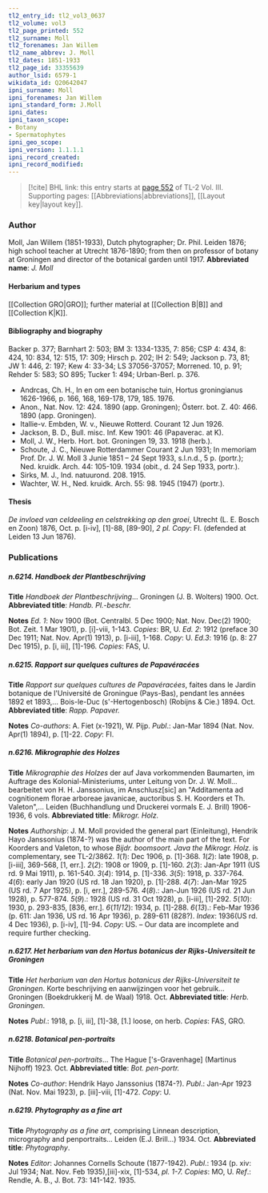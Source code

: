 ```yaml
---
tl2_entry_id: tl2_vol3_0637
tl2_volume: vol3
tl2_page_printed: 552
tl2_surname: Moll
tl2_forenames: Jan Willem
tl2_name_abbrev: J. Moll
tl2_dates: 1851-1933
tl2_page_id: 33355639
author_lsid: 6579-1
wikidata_id: Q20642047
ipni_surname: Moll
ipni_forenames: Jan Willem
ipni_standard_form: J.Moll
ipni_dates: 
ipni_taxon_scope: 
- Botany
- Spermatophytes
ipni_geo_scope: 
ipni_version: 1.1.1.1
ipni_record_created: 
ipni_record_modified:
---
```



> [!cite] BHL link: this entry starts at [page 552](https://www.biodiversitylibrary.org/page/33355639) of TL-2 Vol. III.
> Supporting pages: [[Abbreviations|abbreviations]], [[Layout key|layout key]].

### Author

Moll, Jan Willem (1851-1933), Dutch phytographer; Dr. Phil. Leiden 1876; high school teacher at Utrecht 1876-1890; from then on professor of botany at Groningen and director of the botanical garden until 1917. 
**Abbreviated name**: *J. Moll*

#### Herbarium and types

[[Collection GRO|GRO]]; further material at [[Collection B|B]] and [[Collection K|K]].

#### Bibliography and biography

Backer p. 377; Barnhart 2: 503; BM 3: 1334-1335, 7: 856; CSP 4: 434, 8: 424, 10: 834, 12: 515, 17: 309; Hirsch p. 202; IH 2: 549; Jackson p. 73, 81; JW 1: 446, 2: 197; Kew 4: 33-34; LS 37056-37057; Morrened. 10, p. 91; Rehder 5: 583; SO 895; Tucker 1: 494; Urban-Berl. p. 376.
- Andrcas, Ch. H., In en om een botanische tuin, Hortus groningianus 1626-1966, p. 166, 168, 169-178, 179, 185. 1976.
- Anon., Nat. Nov. 12: 424. 1890 (app. Groningen); Österr. bot. Z. 40: 466. 1890 (app. Groningen).
- Itallie-v. Embden, W. v., Nieuwe Rotterd. Courant 12 Jun 1926.
- Jackson, B. D., Bull. misc. Inf. Kew 1901: 46 (Papaverac. at K).
- Moll, J. W., Herb. Hort. bot. Groningen 19, 33. 1918 (herb.).
- Schoute, J. C., Nieuwe Rotterdammer Courant 2 Jun 1931; In memoriam Prof. Dr. J. W. Moll 3 Junie 1851 – 24 Sept 1933, s.l.n.d., 5 p. (portr.); Ned. kruidk. Arch. 44: 105-109. 1934 (obit., d. 24 Sep 1933, portr.).
- Sirks, M. J., Ind. natuurond. 208. 1915.
- Wachter, W. H., Ned. kruidk. Arch. 55: 98. 1945 (1947) (portr.).

#### Thesis

*De invloed van celdeeling en celstrekking op den groei*, Utrecht (L. E. Bosch en Zoon) 1876, Oct. p. \[i-iv\], \[1\]-88, \[89-90\], *2 pl. Copy*: FI. (defended at Leiden 13 Jun 1876).

### Publications

##### n.6214. Handboek der Plantbeschrijving

**Title**
*Handboek der Plantbeschrijving*... Groningen (J. B. Wolters) 1900. Oct.
**Abbreviated title**: *Handb. Pl.-beschr.*

**Notes**
*Ed. 1*: Nov 1900 (Bot. Centralbl. 5 Dec 1900; Nat. Nov. Dec(2) 1900; Bot. Zeit. 1 Mar 1901), p. \[i\]-viii, 1-143. *Copies*: BR, U.
*Ed. 2*: 1912 (preface 30 Dec 1911; Nat. Nov. Apr(1) 1913), p. \[i-iii\], 1-168. *Copy*: U.
*Ed.3*: 1916 (p. 8: 27 Dec 1915), p. \[i, iii\], \[1\]-196. *Copies*: FAS, U.

##### n.6215. Rapport sur quelques cultures de Papavéracées

**Title**
*Rapport sur quelques cultures de Papavéracées*, faites dans le Jardin botanique de l'Université de Groningue (Pays-Bas), pendant les années 1892 et 1893,... Bois-le-Duc (s'-Hertogenbosch) (Robijns & Cie.) 1894. Oct.
**Abbreviated title**: *Rapp. Papaver.*

**Notes**
*Co-authors*: A. Fiet (x-1921), W. Pijp.
*Publ*.: Jan-Mar 1894 (Nat. Nov. Apr(1) 1894), p. \[1\]-22. *Copy*: FI.

##### n.6216. Mikrographie des Holzes

**Title**
*Mikrographie des Holzes* der auf Java vorkommenden Baumarten, im Auftrage des Kolonial-Ministeriums, unter Leitung von Dr. J. W. Moll... bearbeitet von H. H. Janssonius, im Anschlusz\[sic\] an "Additamenta ad cognitionem florae arboreae javanicae, auctoribus S. H. Koorders et Th. Valeton",... Leiden (Buchhandlung und Druckerei vormals E. J. Brill) 1906-1936, 6 vols.
**Abbreviated title**: *Mikrogr. Holz.*

**Notes**
*Authorship*: J. M. Moll provided the general part (Einleitung), Hendrik Hayo Janssonius (1874-?) was the author of the main part of the text. For Koorders and Valeton, to whose *Bijdr. boomsoort. Java the Mikrogr. Holz.* is complementary, see TL-2/3862.
*1*(*1*): Dec 1906, p. \[1\]-368.
*1*(*2*): late 1908, p. \[i-iii\], 369-568, \[1, err.\].
*2*(*2*): 1908 or 1909, p. \[1\]-160.
*2*(*3*): Jan-Apr 1911 (US rd. 9 Mai 1911), p. 161-540.
*3*(*4*): 1914, p. \[1\]-336.
*3*(*5*): 1918, p. 337-764.
*4*(*6*): early Jan 1920 (US rd. 18 Jan 1920), p. \[1\]-288.
*4*(*7*): Jan-Mar 1925 (US rd. 7 Apr 1925), p. \[i, err.\], 289-576.
*4*(*8*).: Jan-Jun 1926 (US rd. 21 Jun 1928), p. 577-874.
*5*(*9*).: 1928 (US rd. 31 Oct 1928), p. \[i-iii\], \[1\]-292.
*5*(*10*): 1930, p. 293-835, \[836, err.\].
*6*(*11*/*12*): 1934, p. \[1\]-288.
*6*(*13*).: Feb-Mar 1936 (p. 611: Jan 1936, US rd. 16 Apr 1936), p. 289-611 (828?).
*Index*: 1936(US rd. 4 Dec 1936), p. \[i-iv\], \[1\]-94.
*Copy*: US. – Our data are incomplete and require further checking.

##### n.6217. Het herbarium van den Hortus botanicus der Rijks-Universiteit te Groningen

**Title**
*Het herbarium van den Hortus botanicus der Rijks-Universiteit te Groningen*. Korte beschrijving en aanwijzingen voor het gebruik... Groningen (Boekdrukkerij M. de Waal) 1918. Oct.
**Abbreviated title**: *Herb. Groningen*.

**Notes**
*Publ*.: 1918, p. \[i, iii\], \[1\]-38, \[1.\] loose, on herb. *Copies*: FAS, GRO.

##### n.6218. Botanical pen-portraits

**Title**
*Botanical pen-portraits*... The Hague \['s-Gravenhage\] (Martinus Nijhoff) 1923. Oct.
**Abbreviated title**: *Bot. pen-portr.*

**Notes**
*Co-author*: Hendrik Hayo Janssonius (1874-?).
*Publ*.: Jan-Apr 1923 (Nat. Nov. Mai 1923), p. \[iii\]-viii, \[1\]-472. *Copy*: U.

##### n.6219. Phytography as a fine art

**Title**
*Phytography as a fine art*, comprising Linnean description, micrography and penportraits... Leiden (E.J. Brill...) 1934. Oct.
**Abbreviated title**: *Phytography*.

**Notes**
*Editor*: Johannes Cornells Schoute (1877-1942).
*Publ*.: 1934 (p. xiv: Jul 1934; Nat. Nov. Feb 1935),\[iii\]-xix, \[1\]-534, *pl. 1-7. Copies*: MO, U.
*Ref*.: Rendle, A. B., J. Bot. 73: 141-142. 1935.

